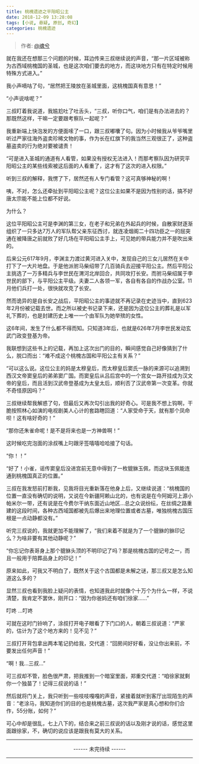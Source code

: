 ```yaml
---
title: 桃槐遗迹之平阳昭公主
date: 2018-12-09 13:28:08
tags: [小说, 悬疑, 原创, 奇幻]
categories: 桃槐遗迹
---
```


> 作者: [@魂兮](http://weibo.com/paigu77) 

就在我还在想那三个问题的时候，耳边传来三叔继续说的声音，“那一片区域被称为古西域桃槐国的圣城，也是这次咱们要去的地方，而这块地方只有在特定时候用特殊方式进入。”

我小声嘀咕了句，“居然把王陵放在圣城里面，这桃槐国真有意思！”

“小声说啥呢？”

三叔盯着我说道，我尴尬吐了吐舌头，“三叔，听你口气，咱们是有办法进去的？那既然这样，干嘛一定要跟考察队一起呢？”

我重新端上快泡发的方便面嗦了一口，跟三叔嘟囔了句。因为小时候我从爷爷嘴里听过严家往海外盗卖珍稀文物的事，作为长在红旗下的我当然三观很正了，这种盗墓盗卖的行为绝对要被谴责！

“可是进入圣城的通道有人看管，如果没有授权无法进入！而那考察队因为研究平阳昭公主的某些线索被这后面的人看重了，这才有了这次的进入权限。”

听到三叔的解释，我愣了下，居然还有人专门看管？这可真够神秘的啊！

咦，不对，怎么还牵扯到平阳昭公主呢？这位公主如果不是因为性别的话，搞不好唐太宗能不能上位都不好说。

为什么？

这位平阳昭公主可是李渊的第三女，在老子和兄弟在外起兵的时候，自散家财逐渐组织了一只多达7万人的军队帮父亲东征西讨，就连凌烟阁二十四功臣之一的屈突通在被降唐之前就败了好几场在平阳昭公主手上，可见她的带兵能力并不是吹出来的。

后来公元617年9月，李渊主力渡过黄河进入关中，发现自己的三女儿居然在关中打下了一大片地盘。于是他派驸马柴绍带了几百骑兵去迎接平阳公主。然后平阳公主挑选了一万多精兵与李世民在渭河北岸回合，共同攻打长安。而驸马柴绍属于李世民的部下，与平阳公主平级。夫妻二人各领一军，各自有各自的作战办公室。11月他们兵打一处，很快就攻克了长安。

然而诡异的是自长安之战后，平阳昭公主的事迹就不再记录在史迹当中，直到623年2月份被记载去世。而之所以被史书记录下来，还是因为这位公主的葬礼是以军礼下葬的，也是封建历史上唯一一个由军队为她举殡的女性。

这6年间，发生了什么都不得而知。只知道3年后，也就是626年7月李世民发动玄武门政变登基为帝。

我联想到这些书上的记载，再加上这次出门的目的，瞬间感觉自己好像猜到了什么，脱口而出：“难不成这个桃槐古国和平阳公主有关系？”

“可以这么说。这位公主的妈是太穆皇后，而太穆皇后窦氏一脉的来源可以追溯到西汉文帝窦皇后的弟弟窦广国。而窦皇后从吕后宫中的一个宫女一路开挂成为汉文帝的皇后，而且活到汉武帝登基成为太皇太后，顺利否了汉武帝第一次变革。你就不奇怪原因吗？”

三叔继续帮我解惑了句，但最后又再次勾引出我的好奇心。可是我不想上钩啊，干脆按照林心如演的电视剧美人心计的套路瞎回道：“人家受命于天，就有那个凤命呗！这有啥好奇的！”

“那你还朱雀命呢！是不是将来也是一方神兽啊！”

这时候吃完泡面的涂叔嘴上叼跟牙签嘻嘻哈哈接了句话。

“你！！”

“好了！小雀，谣传窦皇后没进宫前无意中得到了一枚貔貅玉佩，而这块玉佩能连通到桃槐国真正的位置。”

三叔在我发怒前打断我，见我将目光重新落在他身上后，又继续说道：“桃槐国的位置一直没有确切的说明，又说在今新疆阿赖山北的，也有说是在今阿姆河上源小帕米尔一带，还有说是在今费尔干纳东面近山地区…总之众说纷纭，在丝绸之路重建的这段时间，各种古西域国都被先后爆出来地理位置或者古墓，唯独桃槐古国压根是一点动静都没有。”

听完三叔说的，我就更加不能理解了，“我们来着不就是为了一个貔貅的貅印记么？为啥非要有其他动静呢？”

“你忘记你表哥身上那个貔貅头顶的不明印记了吗？那是桃槐古国的记号之一，而且一般用于陪葬品身上的印记！”

原来如此，可我又不明白了，既然关于这个古国都是未解之谜，那三叔又是怎么知道这么多的？

显然三叔也看到我脸上疑问的表情，也知道我此时就像个十万个为什么一样，不说清楚，我肯定不罢休，刚开口：“因为你爸妈还有咱们徐家……”

叮咚 …叮咚

可就在这时门铃响了，涂叔打开电子眼看了下门口的人，朝着三叔说道：“严家的，估计为了这个地方来的！见不见？”

三叔打开背包拿出两本笔记扔给我，交代道：“回房间好好看，没让你出来前，不要发出任何声音！”

“啊！我…三叔…”

可三叔却不管，脸色很严肃，把我推到一个暗室里面，郑重交代道：“咱徐家就剩你一个独苗了！记得三叔说的话！”

然后就将门关上，我只听到一些吱吱嘎嘎的声音，紧接着就听到客厅出现陌生的声音：“老涂马，我知道你们的目的也是桃槐古墓，这次我严家是真心想和你们合作，55分账，如何？”

可心中却是很乱，七上八下的，结合来之前三叔说的话以及刚才说的话，感觉这里面跟徐家，不，确切的说应该是跟我有莫大的关系。

---

<center> ------ 未完待续 ------ </center>

---
